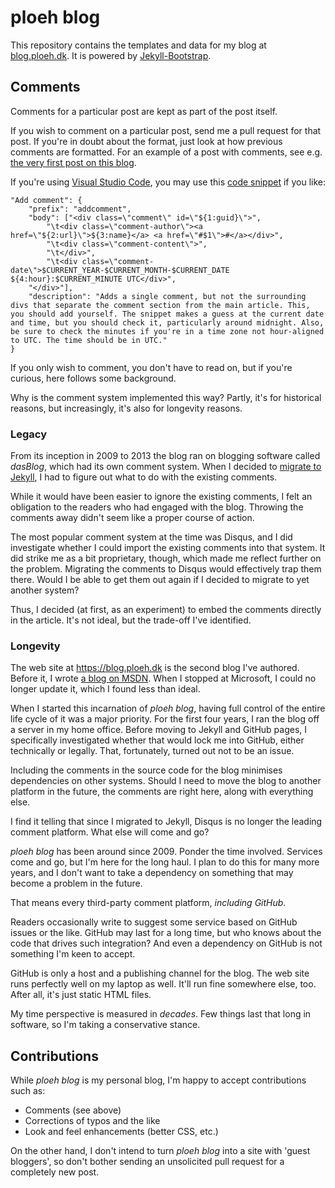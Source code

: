 # ploeh blog

This repository contains the templates and data for my blog at [blog.ploeh.dk](https://blog.ploeh.dk). It is powered by [Jekyll-Bootstrap](http://jekyllbootstrap.com).

## Comments

Comments for a particular post are kept as part of the post itself.

If you wish to comment on a particular post, send me a pull request for that post. If you're in doubt about the format, just look at how previous comments are formatted. For an example of a post with comments, see e.g. [the very first post on this blog](/_posts/2009-01-28-LivingInInterestingTimes.html).

If you're using [Visual Studio Code](https://code.visualstudio.com/), you may use this [code snippet](https://code.visualstudio.com/docs/editor/userdefinedsnippets) if you like:

```
"Add comment": {
	"prefix": "addcomment",
	"body": ["<div class=\"comment\" id=\"${1:guid}\">",
		"\t<div class=\"comment-author\"><a href=\"${2:url}\">${3:name}</a> <a href=\"#$1\">#</a></div>",
		"\t<div class=\"comment-content\">",
		"\t</div>",
		"\t<div class=\"comment-date\">$CURRENT_YEAR-$CURRENT_MONTH-$CURRENT_DATE ${4:hour}:$CURRENT_MINUTE UTC</div>",
	"</div>"],
	"description": "Adds a single comment, but not the surrounding divs that separate the comment section from the main article. This, you should add yourself. The snippet makes a guess at the current date and time, but you should check it, particularly around midnight. Also, be sure to check the minutes if you're in a time zone not hour-aligned to UTC. The time should be in UTC."
}
```

If you only wish to comment, you don't have to read on, but if you're curious, here follows some background.

Why is the comment system implemented this way? Partly, it's for historical reasons, but increasingly, it's also for longevity reasons.

### Legacy

From its inception in 2009 to 2013 the blog ran on blogging software called *dasBlog*, which had its own comment system. When I decided to [migrate to Jekyll](https://blog.ploeh.dk/2013/03/03/moving-the-blog-to-jekyll), I had to figure out what to do with the existing comments.

While it would have been easier to ignore the existing comments, I felt an obligation to the readers who had engaged with the blog. Throwing the comments away didn't seem like a proper course of action.

The most popular comment system at the time was Disqus, and I did investigate whether I could import the existing comments into that system. It did strike me as a bit proprietary, though, which made me reflect further on the problem. Migrating the comments to Disqus would effectively trap them there. Would I be able to get them out again if I decided to migrate to yet another system?

Thus, I decided (at first, as an experiment) to embed the comments directly in the article. It's not ideal, but the trade-off I've identified.

### Longevity

The web site at https://blog.ploeh.dk is the second blog I've authored. Before it, I wrote [a blog on MSDN](http://blogs.msdn.com/ploeh). When I stopped at Microsoft, I could no longer update it, which I found less than ideal.

When I started this incarnation of *ploeh blog*, having full control of the entire life cycle of it was a major priority. For the first four years, I ran the blog off a server in my home office. Before moving to Jekyll and GitHub pages, I specifically investigated whether that would lock me into GitHub, either technically or legally. That, fortunately, turned out not to be an issue.

Including the comments in the source code for the blog minimises dependencies on other systems. Should I need to move the blog to another platform in the future, the comments are right here, along with everything else.

I find it telling that since I migrated to Jekyll, Disqus is no longer the leading comment platform. What else will come and go?

*ploeh blog* has been around since 2009. Ponder the time involved. Services come and go, but I'm here for the long haul. I plan to do this for many more years, and I don't want to take a dependency on something that may become a problem in the future.

That means every third-party comment platform, *including GitHub*.

Readers occasionally write to suggest some service based on GitHub issues or the like. GitHub may last for a long time, but who knows about the code that drives such integration? And even a dependency on GitHub is not something I'm keen to accept.

GitHub is only a host and a publishing channel for the blog. The web site runs perfectly well on my laptop as well. It'll run fine somewhere else, too. After all, it's just static HTML files.

My time perspective is measured in *decades*. Few things last that long in software, so I'm taking a conservative stance.

## Contributions

While *ploeh blog* is my personal blog, I'm happy to accept contributions such as:

* Comments (see above)
* Corrections of typos and the like
* Look and feel enhancements (better CSS, etc.)

On the other hand, I don't intend to turn *ploeh blog* into a site with 'guest bloggers', so don't bother sending an unsolicited pull request for a completely new post.
